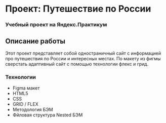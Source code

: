 # Проект: Путешествие по России
### Учебный проект на Яндекс.Практикум

## Описание работы
Этот проект представляет собой одностраничный сайт с информацией про путешествия по России и интересных местах.
По макету из фигмы сверстать адаптивный сайт с помощью технологии флекс и грид.
### Технологии
* Figma макет
* HTML5
* CSS
* GRID / FLEX
* Методология БЭМ
* Фйловая структура Nested БЭМ


